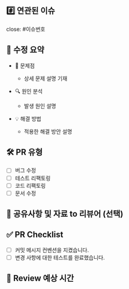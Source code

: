## #️⃣ 연관된 이슈
close: #이슈번호

## 📝 수정 요약
<!-- 먼저 버그에 대한 간단한 설명을 적어주세요 -->

- 🚨 문제점
    - 상세 문제 설명 기재

- 🔍 원인 분석
    - 발생 원인 설명

- 💡 해결 방법
    - 적용한 해결 방안 설명

## 🛠️ PR 유형
- [ ] 버그 수정
- [ ] 테스트 리팩토링
- [ ] 코드 리팩토링
- [ ] 문서 수정

## 💬 공유사항 및 자료 to 리뷰어 (선택)

## ✅ PR Checklist
- [ ] 커밋 메시지 컨벤션을 지켰습니다.
- [ ] 변경 사항에 대한 테스트를 완료했습니다.

## 🤔 Review 예상 시간
<!-- 5분, 10분 등등... -->